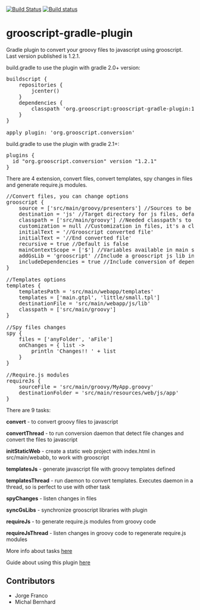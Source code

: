 [![Build Status](https://snap-ci.com/chiquitinxx/grooscript-gradle-plugin/branch/master/build_image)](https://snap-ci.com/chiquitinxx/grooscript-gradle-plugin/branch/master)
[![Build status](https://ci.appveyor.com/api/projects/status/b3ka1ppoc4lxnxa4/branch/master?svg=true)](https://ci.appveyor.com/project/chiquitinxx/grooscript-gradle-plugin/branch/master)

grooscript-gradle-plugin
===

Gradle plugin to convert your groovy files to javascript using grooscript. Last version published is 1.2.1.

build.gradle to use the plugin with gradle 2.0+ version:

<pre>
buildscript {
    repositories {
        jcenter()
    }
    dependencies {
        classpath 'org.grooscript:grooscript-gradle-plugin:1.2.1'
    }
}

apply plugin: 'org.grooscript.conversion'
</pre>

build.gradle to use the plugin with gradle 2.1+:

<pre>
plugins {
  id "org.grooscript.conversion" version "1.2.1"
}
</pre>

There are 4 extension, convert files, convert templates, spy changes in files and generate require.js modules.

<pre>
//Convert files, you can change options
grooscript {
    source = ['src/main/groovy/presenters'] //Sources to be converted(List<String>), default is ['src/main/groovy']
    destination = 'js' //Target directory for js files, default is 'src/main/webapp/js/app'
    classpath = ['src/main/groovy'] //Needed classpath's to compile source files(List<String>), default is ['src/main/groovy']
    customization = null //Customization in files, it's a closure, as for example { -> ast(groovy.transform.TypeChecked) }
    initialText = '//Grooscript converted file'
    initialText = '//End converted file'
    recursive = true //Default is false
    mainContextScope = ['$'] //Variables available in main scope (List<String>), default is null
    addGsLib = 'grooscript' //Include a grooscript js lib in the result, default is null
    includeDependencies = true //Include conversion of dependency files, default is false
}

//Templates options
templates {
    templatesPath = 'src/main/webapp/templates'
    templates = ['main.gtpl', 'little/small.tpl']
    destinationFile = 'src/main/webapp/js/lib'
    classpath = ['src/main/groovy']
}

//Spy files changes
spy {
    files = ['anyFolder', 'aFile']
    onChanges = { list ->
        println 'Changes!! ' + list
    }
}

//Require.js modules
requireJs {
    sourceFile = 'src/main/groovy/MyApp.groovy'
    destinationFolder = 'src/main/resources/web/js/app'
}
</pre>

There are 9 tasks:

__convert__ - to convert groovy files to javascript

__convertThread__ - to run conversion daemon that detect file changes and convert the files to javascript

__initStaticWeb__ - create a static web project with index.html in src/main/webabb, to work with grooscript

__templatesJs__ - generate javascript file with groovy templates defined

__templatesThread__ - run daemon to convert templates. Executes daemon in a thread, so is perfect to use with other task

__spyChanges__ - listen changes in files

__syncGsLibs__ - synchronize grooscript libraries with plugin

__requireJs__ - to generate require.js modules from groovy code

__requireJsThread__ - listen changes in groovy code to regenerate require.js modules

More info about tasks [here](http://grooscript.org/gradle/tasks.html)

Guide about using this plugin [here](http://grooscript.org/starting_gradle.html)

Contributors
---

- Jorge Franco
- Michal Bernhard